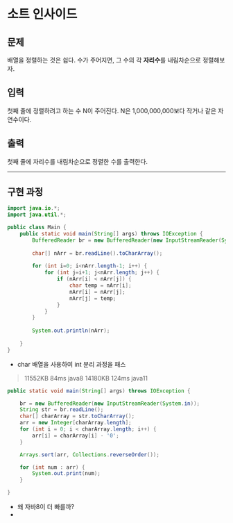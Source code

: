 # 소트 인사이드
## 문제
배열을 정렬하는 것은 쉽다. 수가 주어지면, 그 수의 각 **자리수**를 내림차순으로 정렬해보자.

## 입력
첫째 줄에 정렬하려고 하는 수 N이 주어진다. N은 1,000,000,000보다 작거나 같은 자연수이다.

## 출력
첫째 줄에 자리수를 내림차순으로 정렬한 수를 출력한다.

---
## 구현 과정
```java
import java.io.*;
import java.util.*;

public class Main {
    public static void main(String[] args) throws IOException {
        BufferedReader br = new BufferedReader(new InputStreamReader(System.in));
        
        char[] nArr = br.readLine().toCharArray();
        
        for (int i=0; i<nArr.length-1; i++) {
            for (int j=i+1; j<nArr.length; j++) {
                if (nArr[i] < nArr[j]) {
                    char temp = nArr[i];
                    nArr[i] = nArr[j];
                    nArr[j] = temp;
                }
            }
        }
        
        System.out.println(nArr);
        
    }
}
```
- char 배열을 사용하여 int 분리 과정을 패스

> 	11552KB	84ms java8
> 	14180KB	124ms java11
```java
public static void main(String[] args) throws IOException {

    br = new BufferedReader(new InputStreamReader(System.in));
    String str = br.readLine();
    char[] charArray = str.toCharArray();
    arr = new Integer[charArray.length];
    for (int i = 0; i < charArray.length; i++) {
        arr[i] = charArray[i] - '0';
    }

    Arrays.sort(arr, Collections.reverseOrder());

    for (int num : arr) {
        System.out.print(num);
    }

}
```
- 왜 자바8이 더 빠를까?
- 
